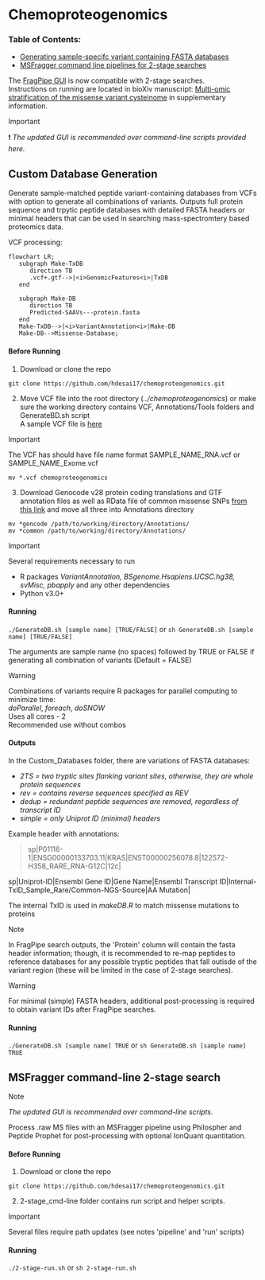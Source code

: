# Chemoproteogenomics 
### Table of Contents: 

- [Generating sample-specifc variant containing FASTA databases](https://github.com/hdesai17/chemoproteogenomics#custom-database-generation)
- [MSFragger command line pipelines for 2-stage searches](https://github.com/hdesai17/chemoproteogenomics#msfragger-command-line-2-stage-search)

The [FragPipe GUI](https://github.com/Nesvilab/FragPipe) is now compatible with 2-stage searches. \
Instructions on running are located in bioXiv manuscript: [Multi-omic stratification of the missense variant cysteinome](https://doi.org/10.1101/2023.08.12.553095) in supplementary information.

>[!IMPORTANT]
>:exclamation:
>_The updated GUI is recommended over command-line scripts provided here._ 

## Custom Database Generation

Generate sample-matched peptide variant-containing databases from VCFs with option to generate all combinations of variants. Outputs full protein sequence and trpytic peptide databases with detailed FASTA headers or minimal headers that can be used in searching mass-spectromtery based proteomics data.

VCF processing:

```mermaid
flowchart LR;
   subgraph Make-TxDB
      direction TB
      .vcf+.gtf-->|<i>GenomicFeatures<i>|TxDB
   end
   
   subgraph Make-DB
      direction TB
      Predicted-SAAVs---protein.fasta
   end
   Make-TxDB-->|<i>VariantAnnotation<i>|Make-DB
   Make-DB-->Missense-Database;
```

#### Before Running
 1. Download or clone the repo

`git clone https://github.com/hdesai17/chemoproteogenomics.git`
   
 2. Move VCF file into the root directory (_../chemoproteogenomics_) or make sure the working directory contains VCF, Annotations/Tools folders and GenerateBD.sh script \
   A sample VCF file is [here](https://drive.google.com/drive/folders/1w1EaQC7q5uVudEMCGo-zREVJhK-YOC13?usp=sharing)

>[!IMPORTANT]
>The VCF has should have file name format SAMPLE_NAME_RNA.vcf or SAMPLE_NAME_Exome.vcf

`mv *.vcf chemoproteogenomics`
    
 3. Download Genocode v28 protein coding translations and GTF annotation files as well as RData file of common missense SNPs [from this link](https://drive.google.com/drive/folders/1w1EaQC7q5uVudEMCGo-zREVJhK-YOC13?usp=sharing) and move all three into Annotations directory 
    
`mv *gencode /path/to/working/directory/Annotations/` \
`mv *common /path/to/working/directory/Annotations/`

>[!IMPORTANT]
>Several requirements necessary to run
>- R packages _VariantAnnotation, BSgenome.Hsapiens.UCSC.hg38, svMisc, pbapply_ and any other dependencies
>- Python v3.0+

#### Running

`./GenerateDB.sh [sample name] [TRUE/FALSE]` or `sh GenerateDB.sh [sample name] [TRUE/FALSE]`

The arguments are sample name (no spaces) followed by TRUE or FALSE if generating all combination of variants (Default = FALSE)

>[!WARNING]
>Combinations of variants require R packages for parallel computing to minimize time: \
>_doParallel_, _foreach_, _doSNOW_ \
>Uses all cores - 2 \
>Recommended use without combos

#### Outputs

In the Custom_Databases folder, there are variations of FASTA databases:
- _2TS = two tryptic sites flanking variant sites, otherwise, they are whole protein sequences_
- _rev = contains reverse sequences specified as REV_
- _dedup = redundant peptide sequences are removed, regardless of transcript ID_
- _simple = only Uniprot ID (minimal) headers_

Example header with annotations: 
>sp|P01116-1|ENSG00000133703.11|KRAS|ENST00000256078.8|122572-H358_RARE_RNA-G12C|12c|

sp|Uniprot-ID|Ensembl Gene ID|Gene Name|Ensembl Transcript ID|Internal-TxID_Sample_Rare/Common-NGS-Source|AA Mutation|

The internal TxID is used in _makeDB.R_ to match missense mutations to proteins


>[!NOTE]
>In FragPipe search outputs, the 'Protein' column will contain the fasta header information; though, it is recommended to re-map peptides to reference databases for any possible tryptic peptides that fall outisde of the variant region (these will be limited in the case of 2-stage searches).

>[!WARNING]
>For minimal (simple) FASTA headers, additional post-processing is required to obtain variant IDs after FragPipe searches.


#### Running

`./GenerateDB.sh [sample name] TRUE` or `sh GenerateDB.sh [sample name] TRUE`

## MSFragger command-line 2-stage search
>[!NOTE]
>_The updated GUI is recommended over command-line scripts._ 

Process .raw MS files with an MSFragger pipeline using Philospher and Peptide Prophet for post-processing with optional IonQuant quantitation. 

#### Before Running

1. Download or clone the repo

  `git clone https://github.com/hdesai17/chemoproteogenomics.git`

2. 2-stage_cmd-line folder contains run script and helper scripts.
  
>[!IMPORTANT]
>Several files require path updates (see notes 'pipeline' and 'run' scripts)

#### Running
   
`./2-stage-run.sh` or `sh 2-stage-run.sh`
 


